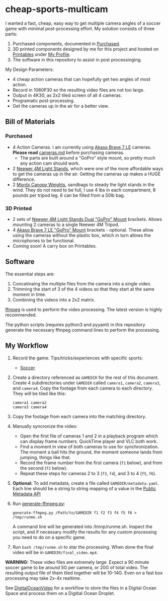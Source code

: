 # cheap-sports-multicam

I wanted a fast, cheap, easy way to get multiple camera angles of a soccer game
with minimal post-processing effort.  My solution consists of three parts:

1. Purchased components, documented in [Purchased](#Purchased).
2. 3D printed components designed by me for this project and hosted on
   [Printables](https://www.printables.com) under [My Profile](https://www.printables.com/@LeoBicknell_3382814).
3. The software in this repository to assist in post processinging.

My Design Parameters:

- 4 cheap action cameras that can hopefully get two angles of most action.
- Record in 1080P30 so the resulting video files are not too large.
- Output in 4K30, as 2x2 tiled screen of all 4 cameras.
- Programatic post-processing.
- Get the cameras up in the air for a better view.

## Bill of Materials

### Purchased

- 4 Action Cameras.  I am currently using 
  [Akaso Brave 7 LE](https://www.akasotech.com/support/Brave-7-LE) cameras.
  **Please read** [cameras.md](cameras.md) before purchasing cameras.
  - The parts are built around a "GoPro" style mount, so pretty much any action cam
    should work.
- 2 [Neewer 4M Light Stands](https://www.amazon.com/dp/B0BTL5XYN6), which were one
  of the more affordable ways to get the cameras up in the air.  Getting the cameras
  up makes a HUGE difference.
- 2 [Mordx Canopy Weights](https://www.amazon.com/dp/B0CZ6JP45B), sandbags to steady
  the light stands in the wind.  They do not need to be full, I use 4 lbs in each
  compartment, 8 pounds per tripod leg.  6 can be filled from a 50lb bag.

### 3D Printed

- 2 sets of 
  [Neewer 4M Light Stands Dual "GoPro" Mount](https://www.printables.com/model/1387522-neewer-4m-light-stands-dual-gopro-mount)
  brackets.  Allows mounting 2 cameras to a single Neewer 4M Tripod.
- 4 [Akaso Brave 7 LE "GoPro" Mount](https://www.printables.com/model/1387497-akaso-brave-7-le-gopro-mount) 
  brackets - optional.  These allow using the cameras without the 
  plastic box, which in turn allows the microphones to be functional.
- Coming soon! A carry box on Printables.

## Software

The essential steps are:

1. Concatinaing the multiple files from the camera into a single video.
1. Trimming the start of 3 of the 4 videos so that they start at the same
   moment in time.
1. Combining the videos into a 2x2 matrix.

[ffmpeg](https://ffmpeg.org) is used to perform the video processing.  The
latest version is highly recommended.

The python scripts (requires python3 and pyyaml) in this repository generate
the necessary ffmpeg command lines to perform the processing.

## My Workflow

1. Record the game.  Tips/tricks/experiences with specific sports:
   - [Soccer](soccer.md)
1. Create a directory referenced as `GAMEDIR` for the rest of this document.  Create 4
   subdirectories under `GAMEDIR` called `camera1`, `camera2`, `camera3`, and `camera4`.
   Copy the footage from each camera to each directory.  They will be tiled like this:

   ```
   camera1 camera2 
   camera3 camera4
   ```
1. Copy the footage from each camera into the matching directory.
1. Manually syncronize the video:
   - Open the first file of cameras 1 and 2 in a playback program which can display frame
     numbers.  QuickTime player and VLC both work.  
   - Find a moment in view of both cameras to use for synchronization.  The moment a ball
     hits the ground, the moment someone lands from jumping, things like that.
   - Record the frame number from the first camera (`f1` below), and from the second (`f2` below).
   - Repeat these steps for cameras 2 to 3 (`f3`, `f4`), and 3 to 4 (`f5`, `f6`).
1. **Optional:** To add metadata, create a file called `GAMEDIR/metadata.yaml`.  Each
   line should be a string to string mapping of a value in the
   [Public Metadata API](https://ffmpeg.org/doxygen/7.0/group__metadata__api.html)
1. Run [generate-ffmpeg.py](generate-ffmpeg.py):

   ```
   generate-ffmpeg.py /Path/to/GAMEDIR f1 f2 f3 f4 f5 f6 > /tmp/runme.sh
   ```

   A command line will be generated into /tmnp/runme.sh.  Inspect the script, and if necessary
   modify the results for any custom processing you need to do on a specific game.
1. Run `bash /tmp/runme.sh` to star the processing.  When done the final video will be
   in `GAMEDIR/final_video.mp4`.

**WARNING:** These video files are extremely large.  Expect a 90 minute soccer game to be
around 5G per camera, or 20G of total video.  The resulting output file of them
tiled together will be 10-14G.  Even on a fast box processing may take 2x-4x realtime.

See [DigitalOceanVideo](DigitalOceanVideo/) for a workflow to store the files in a Digital
Ocean Space and process them on a Digitial Ocean Droplet.